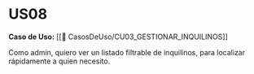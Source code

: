 # US08

**Caso de Uso:** [[📄 CasosDeUso/CU03_GESTIONAR_INQUILINOS]]

Como admin, quiero ver un listado filtrable de inquilinos, para localizar rápidamente a quien necesito.